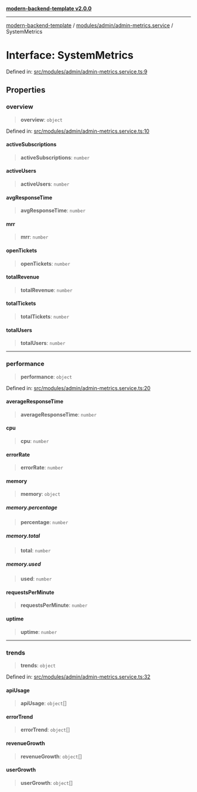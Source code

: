 [**modern-backend-template v2.0.0**](../../../../README.md)

***

[modern-backend-template](../../../../modules.md) / [modules/admin/admin-metrics.service](../README.md) / SystemMetrics

# Interface: SystemMetrics

Defined in: [src/modules/admin/admin-metrics.service.ts:9](https://github.com/maemreyo/saas-4cus-nodejs/blob/2a5b3f3aa11335dfa561e80e1feabb8e6084261e/src/modules/admin/admin-metrics.service.ts#L9)

## Properties

### overview

> **overview**: `object`

Defined in: [src/modules/admin/admin-metrics.service.ts:10](https://github.com/maemreyo/saas-4cus-nodejs/blob/2a5b3f3aa11335dfa561e80e1feabb8e6084261e/src/modules/admin/admin-metrics.service.ts#L10)

#### activeSubscriptions

> **activeSubscriptions**: `number`

#### activeUsers

> **activeUsers**: `number`

#### avgResponseTime

> **avgResponseTime**: `number`

#### mrr

> **mrr**: `number`

#### openTickets

> **openTickets**: `number`

#### totalRevenue

> **totalRevenue**: `number`

#### totalTickets

> **totalTickets**: `number`

#### totalUsers

> **totalUsers**: `number`

***

### performance

> **performance**: `object`

Defined in: [src/modules/admin/admin-metrics.service.ts:20](https://github.com/maemreyo/saas-4cus-nodejs/blob/2a5b3f3aa11335dfa561e80e1feabb8e6084261e/src/modules/admin/admin-metrics.service.ts#L20)

#### averageResponseTime

> **averageResponseTime**: `number`

#### cpu

> **cpu**: `number`

#### errorRate

> **errorRate**: `number`

#### memory

> **memory**: `object`

##### memory.percentage

> **percentage**: `number`

##### memory.total

> **total**: `number`

##### memory.used

> **used**: `number`

#### requestsPerMinute

> **requestsPerMinute**: `number`

#### uptime

> **uptime**: `number`

***

### trends

> **trends**: `object`

Defined in: [src/modules/admin/admin-metrics.service.ts:32](https://github.com/maemreyo/saas-4cus-nodejs/blob/2a5b3f3aa11335dfa561e80e1feabb8e6084261e/src/modules/admin/admin-metrics.service.ts#L32)

#### apiUsage

> **apiUsage**: `object`[]

#### errorTrend

> **errorTrend**: `object`[]

#### revenueGrowth

> **revenueGrowth**: `object`[]

#### userGrowth

> **userGrowth**: `object`[]
